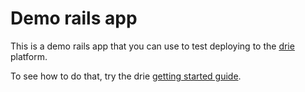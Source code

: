 # Demo rails app

This is a demo rails app that you can use to test deploying to the [drie](https://drie.co) platform.

To see how to do that, try the drie [getting started guide](http://docs.drie.co/docs).
